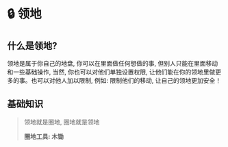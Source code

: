 # 🔒 领地

## 什么是领地?

领地是属于你自己的地盘, 你可以在里面做任何想做的事, 但别人只能在里面移动和一些基础操作, 当然, 你也可以对他们单独设置权限, 让他们能在你的领地里做更多的事。也可以对他人加以限制, 例如: 限制他们的移动, 让自己的领地更加安全！

## 基础知识

> 领地就是圈地, 圈地就是领地
>
> **圈地工具: 木锄**

